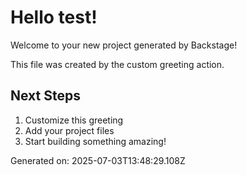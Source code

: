 # Hello test!

Welcome to your new project generated by Backstage!

This file was created by the custom greeting action.

## Next Steps
1. Customize this greeting
2. Add your project files
3. Start building something amazing!

Generated on: 2025-07-03T13:48:29.108Z
